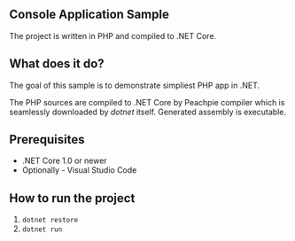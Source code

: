 ## Console Application Sample

The project is written in PHP and compiled to .NET Core.

## What does it do?

The goal of this sample is to demonstrate simpliest PHP app in .NET.

The PHP sources are compiled to .NET Core by Peachpie compiler which is seamlessly downloaded by *dotnet* itself. Generated assembly is executable.

## Prerequisites

- .NET Core 1.0 or newer
- Optionally - Visual Studio Code 

## How to run the project

1. `dotnet restore`
2. `dotnet run`
